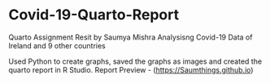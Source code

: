 # Covid-19-Quarto-Report

Quarto Assignment Resit by Saumya Mishra
Analysisng Covid-19 Data of Ireland and 9 other countries 

Used Python to create graphs, saved the graphs as images and created the quarto report in R Studio. 
Report Preview - 
(https://Saumthings.github.io)

